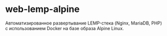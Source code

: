 # web-lemp-alpine
Автоматизированное развертывание LEMP-стека (Nginx, MariaDB, PHP) с использованием Docker на базе образа Alpine Linux.
